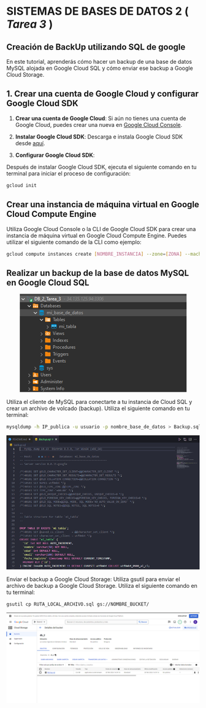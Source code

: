 # SISTEMAS DE BASES DE DATOS 2  ( *Tarea 3* ) 

## Creación de BackUp utilizando SQL de google

<p>
En este tutorial, aprenderás cómo hacer un backup de una base de datos MySQL alojada en Google Cloud SQL y cómo enviar ese backup a Google Cloud Storage. 
</p>

## 1. Crear una cuenta de Google Cloud y configurar Google Cloud SDK

1. **Crear una cuenta de Google Cloud**: Si aún no tienes una cuenta de Google Cloud, puedes crear una nueva en [Google Cloud Console](https://console.cloud.google.com/).

2. **Instalar Google Cloud SDK**: Descarga e instala Google Cloud SDK desde [aquí](https://cloud.google.com/sdk/docs/install).

3. **Configurar Google Cloud SDK**: 
<p>

Después de instalar Google Cloud SDK, ejecuta el siguiente comando en tu terminal para iniciar el proceso de configuración:

</p>

   ```bash
   gcloud init
   ```

## Crear una instancia de máquina virtual en Google Cloud Compute Engine
<p>
Utiliza Google Cloud Console o la CLI de Google Cloud SDK para crear una instancia de máquina virtual en Google Cloud Compute Engine. Puedes utilizar el siguiente comando de la CLI como ejemplo:
</p>

```bash
gcloud compute instances create [NOMBRE_INSTANCIA] --zone=[ZONA] --machine-type=[TIPO_DE_MAQUINA]
```

## Realizar un backup de la base de datos MySQL en Google Cloud SQL 


<p align="center">

  <img src="./img/db_local.PNG" alt="Descripción de la imagen">

</p>


<p>
Utiliza el cliente de MySQL para conectarte a tu instancia de Cloud SQL y crear un archivo de volcado (backup). Utiliza el siguiente comando en tu terminal:
</p>

```bash
mysqldump -h IP_publica -u usuario -p nombre_base_de_datos > Backup.sql
```

<p align="center">

  <img src="./img/backup_terminado.PNG" alt="Descripción de la imagen">

</p>



<p>

Enviar el backup a Google Cloud Storage: Utiliza gsutil para enviar el archivo de backup a Google Cloud Storage. Utiliza el siguiente comando en tu terminal:

</p>

```bash
gsutil cp RUTA_LOCAL_ARCHIVO.sql gs://NOMBRE_BUCKET/
```

<p align="center">

  <img src="./img/bucked.PNG" alt="Descripción de la imagen">

</p>

